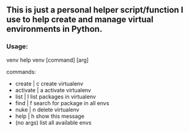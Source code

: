 ## This is just a personal helper script/function I use to help create and manage virtual environments in Python.

### Usage:

venv help
venv [command] [arg]

commands:

- create | c <name>     create virtualenv
- activate | a <name>   activate virtualenv
- list | l <name>       list packages in virtualenv
- find | f <package>    search for package in all envs
- nuke | n <name>       delete virtualenv
- help | h              show this message
- (no args)             list all available envs
